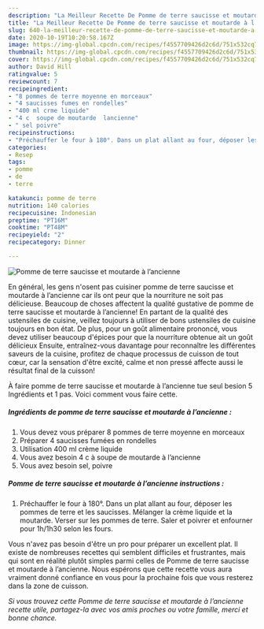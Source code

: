 ```yaml
---
description: "La Meilleur Recette De Pomme de terre saucisse et moutarde à l’ancienne"
title: "La Meilleur Recette De Pomme de terre saucisse et moutarde à l’ancienne"
slug: 640-la-meilleur-recette-de-pomme-de-terre-saucisse-et-moutarde-a-lancienne
date: 2020-10-19T10:20:58.167Z
image: https://img-global.cpcdn.com/recipes/f4557709426d2c6d/751x532cq70/pomme-de-terre-saucisse-et-moutarde-a-lancienne-photo-principale-de-la-recette.jpg
thumbnail: https://img-global.cpcdn.com/recipes/f4557709426d2c6d/751x532cq70/pomme-de-terre-saucisse-et-moutarde-a-lancienne-photo-principale-de-la-recette.jpg
cover: https://img-global.cpcdn.com/recipes/f4557709426d2c6d/751x532cq70/pomme-de-terre-saucisse-et-moutarde-a-lancienne-photo-principale-de-la-recette.jpg
author: David Hill
ratingvalue: 5
reviewcount: 7
recipeingredient:
- "8 pommes de terre moyenne en morceaux"
- "4 saucisses fumes en rondelles"
- "400 ml crme liquide"
- "4 c  soupe de moutarde  lancienne"
- " sel poivre"
recipeinstructions:
- "Préchauffer le four à 180°. Dans un plat allant au four, déposer les pommes de terre et les saucisses. Mélanger la crème liquide et la moutarde. Verser sur les pommes de terre. Saler et poivrer et enfourner pour 1h/1h30 selon les fours."
categories:
- Resep
tags:
- pomme
- de
- terre

katakunci: pomme de terre 
nutrition: 140 calories
recipecuisine: Indonesian
preptime: "PT16M"
cooktime: "PT48M"
recipeyield: "2"
recipecategory: Dinner

---
```



![Pomme de terre saucisse et moutarde à l’ancienne](https://img-global.cpcdn.com/recipes/f4557709426d2c6d/751x532cq70/pomme-de-terre-saucisse-et-moutarde-a-lancienne-photo-principale-de-la-recette.jpg)

En général, les gens n'osent pas cuisiner pomme de terre saucisse et moutarde à l’ancienne car ils ont peur que la nourriture ne soit pas délicieuse. Beaucoup de choses affectent la qualité gustative de pomme de terre saucisse et moutarde à l’ancienne! En partant de la qualité des ustensiles de cuisine, veillez toujours à utiliser de bons ustensiles de cuisine toujours en bon état. De plus, pour un goût alimentaire prononcé, vous devez utiliser beaucoup d'épices pour que la nourriture obtenue ait un goût délicieux Ensuite, entraînez-vous davantage pour reconnaître les différentes saveurs de la cuisine, profitez de chaque processus de cuisson de tout cœur, car la sensation d'être excité, calme et non pressé affecte aussi le résultat final de la cuisson!

<!--inarticleads1-->

À faire pomme de terre saucisse et moutarde à l’ancienne tue seul besion 5 Ingrédients et 1 pas. Voici comment vous faire cette.

##### Ingrédients de pomme de terre saucisse et moutarde à l’ancienne :

1. Vous devez vous préparer 8 pommes de terre moyenne en morceaux
1. Préparer 4 saucisses fumées en rondelles
1. Utilisation 400 ml crème liquide
1. Vous avez besoin 4 c à soupe de moutarde à l’ancienne
1. Vous avez besoin  sel, poivre




<!--inarticleads2-->

##### Pomme de terre saucisse et moutarde à l’ancienne instructions :

1. Préchauffer le four à 180°. Dans un plat allant au four, déposer les pommes de terre et les saucisses. Mélanger la crème liquide et la moutarde. Verser sur les pommes de terre. Saler et poivrer et enfourner pour 1h/1h30 selon les fours.




<!--inarticleads1-->

<p>
Vous n'avez pas besoin d'être un pro pour préparer un excellent plat. Il existe de nombreuses recettes qui semblent difficiles et frustrantes, mais qui sont en réalité plutôt simples parmi celles de Pomme de terre saucisse et moutarde à l’ancienne. Nous espérons que cette recette vous aura vraiment donné confiance en vous pour la prochaine fois que vous resterez dans la zone de cuisson.
</p>

<p>
<i>Si vous trouvez cette Pomme de terre saucisse et moutarde à l’ancienne recette utile, partagez-la avec vos amis proches ou votre famille, merci et bonne chance.</i>
</p>
